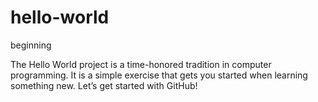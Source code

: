 # hello-world
beginning


The Hello World project is a time-honored tradition in computer programming. It is a simple exercise that gets you started when learning something new. Let’s get started with GitHub!
